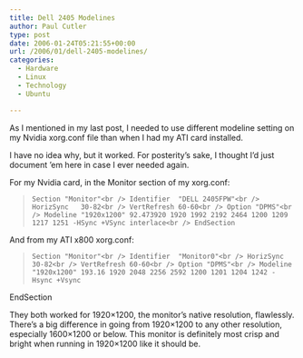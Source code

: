 ```yaml
---
title: Dell 2405 Modelines
author: Paul Cutler
type: post
date: 2006-01-24T05:21:55+00:00
url: /2006/01/dell-2405-modelines/
categories:
  - Hardware
  - Linux
  - Technology
  - Ubuntu

---
```

As I mentioned in my last post, I needed to use different modeline setting on my Nvidia xorg.conf file than when I had my ATI card installed.

I have no idea why, but it worked. For posterity&#8217;s sake, I thought I&#8217;d just document &#8217;em here in case I ever needed again.

For my Nvidia card, in the Monitor section of my xorg.conf:

> `Section "Monitor"<br />
    Identifier  "DELL 2405FPW"<br />
    HorizSync   30-82<br />
    VertRefresh 60-60<br />
    Option "DPMS"<br />
    Modeline "1920x1200" 92.473920 1920 1992 2192 2464 1200 1209 1217 1251 -HSync +VSync interlace<br />
EndSection`

And from my ATI x800 xorg.conf:

> `Section "Monitor"<br />
    Identifier  "Monitor0"<br />
    HorizSync   30-82<br />
    VertRefresh 60-60<br />
    Option "DPMS"<br />
    Modeline "1920x1200" 193.16 1920 2048 2256 2592 1200 1201 1204 1242 -Hsync +Vsync`

EndSection

They both worked for 1920&#215;1200, the monitor&#8217;s native resolution, flawlessly. There&#8217;s a big difference in going from 1920&#215;1200 to any other resolution, especially 1600&#215;1200 or below. This monitor is definitely most crisp and bright when running in 1920&#215;1200 like it should be.